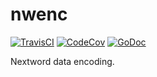 # nwenc

[![TravisCI](https://travis-ci.org/high-moctane/go-bitio.svg?branch=master)](https://travis-ci.org/high-moctane/nwenc)
[![CodeCov](https://codecov.io/gh/high-moctane/go-bitio/branch/master/graph/badge.svg)](https://codecov.io/gh/high-moctane/nwenc)
[![GoDoc](https://godoc.org/github.com/high-moctane/go-bitio?status.svg)](https://godoc.org/github.com/high-moctane/nwenc)

Nextword data encoding.
